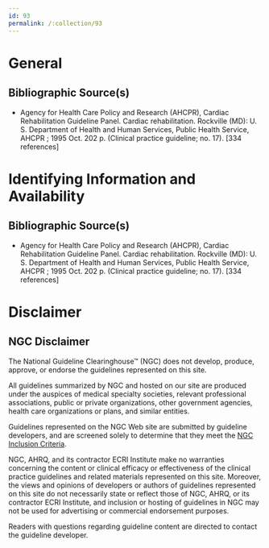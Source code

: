 ```yaml
---
id: 93
permalink: /:collection/93
---
```


# General

## Bibliographic Source(s)

- Agency for Health Care Policy and Research (AHCPR), Cardiac Rehabilitation Guideline Panel. Cardiac rehabilitation. Rockville (MD): U. S. Department of Health and Human Services, Public Health Service, AHCPR ; 1995 Oct. 202 p. (Clinical practice guideline; no. 17). [334 references]

# Identifying Information and Availability

## Bibliographic Source(s)

- Agency for Health Care Policy and Research (AHCPR), Cardiac Rehabilitation Guideline Panel. Cardiac rehabilitation. Rockville (MD): U. S. Department of Health and Human Services, Public Health Service, AHCPR ; 1995 Oct. 202 p. (Clinical practice guideline; no. 17). [334 references]

# Disclaimer

## NGC Disclaimer

The National Guideline Clearinghouse™ (NGC) does not develop, produce, approve, or endorse the guidelines represented on this site.

All guidelines summarized by NGC and hosted on our site are produced under the auspices of medical specialty societies, relevant professional associations, public or private organizations, other government agencies, health care organizations or plans, and similar entities.

Guidelines represented on the NGC Web site are submitted by guideline developers, and are screened solely to determine that they meet the [NGC Inclusion Criteria](/help-and-about/summaries/inclusion-criteria).

NGC, AHRQ, and its contractor ECRI Institute make no warranties concerning the content or clinical efficacy or effectiveness of the clinical practice guidelines and related materials represented on this site. Moreover, the views and opinions of developers or authors of guidelines represented on this site do not necessarily state or reflect those of NGC, AHRQ, or its contractor ECRI Institute, and inclusion or hosting of guidelines in NGC may not be used for advertising or commercial endorsement purposes.

Readers with questions regarding guideline content are directed to contact the guideline developer.

